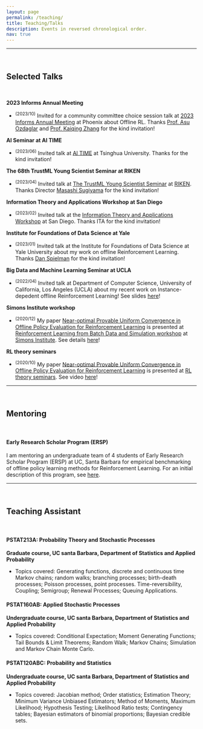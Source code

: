 ```yaml
---
layout: page
permalink: /teaching/
title: Teaching/Talks  
description: Events in reversed chronological order.
nav: true
---
```



***

<br>

## Selected Talks

<br>

**2023 Informs Annual Meeting**

<ul>
    <li>
        <sup>(2023/10)</sup> Invited for a community committee choice session talk at <a href="https://meetings.informs.org/wordpress/phoenix2023/">2023 Informs Annual Meeting</a> at Phoenix about Offline RL. Thanks <a href="https://asu.mit.edu">Prof. Asu Ozdaglar</a> and  <a href="https://kzhang66.github.io">Prof. Kaiqing Zhang</a> for the kind invitation!
   </li>
</ul>


**AI Seminar at AI TIME**

<ul>
    <li>
        <sup>(2023/06)</sup> Invited talk at <a href="https://www.aitime.cn">AI TIME</a> at Tsinghua University. Thanks for the kind invitation!
   </li>
</ul>


**The 68th TrustML Young Scientist Seminar at RIKEN**

<ul>
    <li>
        <sup>(2023/04)</sup> Invited talk at <a href="https://trustmlresearch.github.io">The TrustML Young Scientist Seminar</a> at <a href="https://www.riken.jp/en/research/labs/aip/">RIKEN</a>. Thanks Director <a href="https://scholar.google.com/citations?user=GkYIrlIAAAAJ">Masashi Sugiyama</a> for the kind invitation!
   </li>
</ul>




**Information Theory and Applications Workshop at San Diego**

<ul>
    <li>
        <sup>(2023/02)</sup> Invited talk at the <a href="https://ita.ucsd.edu/workshop/">Information Theory and Applications Workshop</a> at San Diego. Thanks ITA for the kind invitation!
   </li>
</ul>




**Institute for Foundations of Data Science at Yale**

<ul>
    <li>
        <sup>(2023/01)</sup> Invited talk at the Institute for Foundations of Data Science at Yale University about my work on offline Reinforcement Learning. Thanks <a href="https://en.wikipedia.org/wiki/Daniel_Spielman">Dan Spielman</a> for the kind invitation! 
   </li>
</ul>




**Big Data and Machine Learning Seminar at UCLA**

<ul>
    <li>
    	<sup>(2022/04)</sup> Invited talk at Department of Computer Science, University of California, Los Angeles (UCLA) about my recent work on Instance-depedent offline Reinforcement Learning! See slides <a href="/assets/pdf/Instance_dependent_OfflineRL_04_22_UCLA.pdf">here</a>! 
   </li>
</ul>


**Simons Institute workshop**

<ul>
    <li>
        <sup>(2020/12)</sup> My paper <a href="https://arxiv.org/abs/2007.03760">Near-optimal Provable Uniform Convergence in Offline Policy Evaluation for Reinforcement Learning</a> is presented at <a href="https://simons.berkeley.edu/workshops/rl-2020-3">Reinforcement Learning from Batch Data and Simulation workshop</a> at <a href="https://simons.berkeley.edu">Simons Institute</a>. See details <a href="https://simons.berkeley.edu/talks/tbd-243">here</a>!
   </li>
</ul>

**RL theory seminars**

<ul>
    <li>
    	<sup>(2020/10)</sup> My paper <a href="https://arxiv.org/abs/2007.03760">Near-optimal Provable Uniform Convergence in Offline Policy Evaluation for Reinforcement Learning</a> is presented at <a href="https://sites.google.com/view/rltheoryseminars/home">RL theory seminars</a>. See video <a href="https://www.youtube.com/watch?v=FWZewbQykv4">here</a>!
    </li>

</ul>

***

<br>

## Mentoring

<br>

#### Early Research Scholar Program (ERSP) 

I am mentoring an undergraduate team of 4 students of Early Research Scholar Program (ERSP) at UC, Santa Barbara for empirical benchmarking of offline policy learning methods for Reinforcement Learning. For an initial description of this program, see <a href="https://ersp.cs.ucsb.edu/2020-2021-projects/group-4-20202021">here</a>.



***

<br>

## Teaching Assistant 

<br>

#### PSTAT213A: Probability Theory and Stochastic Processes 

**Graduate course, UC santa Barbara, Department of Statistics and Applied Probability**

<ul>
    <li>
    	Topics covered: Generating functions, discrete and continuous time Markov chains; random walks; branching processes; birth-death processes; Poisson processes, point processes. Time-reversibility, Coupling; Semigroup; Renewal Processes; Queuing Applications.
   </li>
</ul>

#### PSTAT160AB: Applied Stochastic Processes

**Undergraduate course, UC santa Barbara, Department of Statistics and Applied Probability**

<ul>
    <li>
    	Topics covered: Conditional Expectation; Moment Generating Functions; Tail Bounds & Limit Theorems; Random Walk; Markov Chains; Simulation and Markov Chain Monte Carlo.
   </li>
</ul>


#### PSTAT120ABC: Probability and Statistics

**Undergraduate course, UC santa Barbara, Department of Statistics and Applied Probability**

<ul>
    <li>
    	Topics covered: Jacobian method; Order statistics; Estimation Theory; Minimum Variance Unbiased Estimators; Method of Moments, Maximum Likelihood; Hypothesis Testing; Likelihood Ratio tests; Contingency tables; Bayesian estimators of binomial proportions; Bayesian credible sets.
   </li>
</ul>













